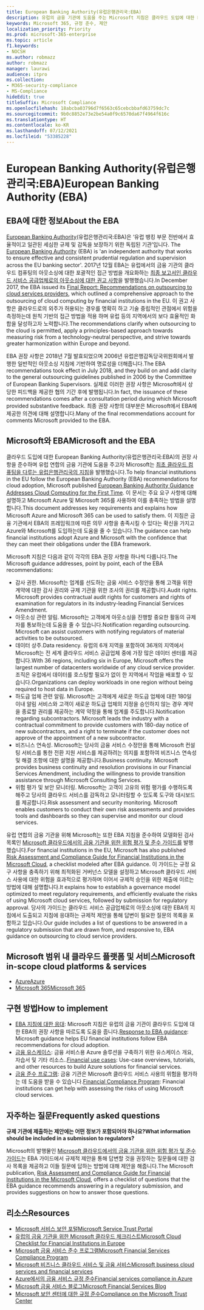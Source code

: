 ```yaml
---
title: European Banking Authority(유럽은행관리국:EBA)
description: 유럽의 금융 기관에 도움을 주는 Microsoft 지침은 클라우드 도입에 대한 EBA의 권장 사항을 준수합니다..
keywords: Microsoft 365, 규정 준수, 제안
localization_priority: Priority
ms.prod: microsoft-365-enterprise
ms.topic: article
f1.keywords:
- NOCSH
ms.author: robmazz
author: robmazz
manager: laurawi
audience: itpro
ms.collection:
- M365-security-compliance
- MS-Compliance
hideEdit: true
titleSuffix: Microsoft Compliance
ms.openlocfilehash: 18abcba03796d7f6563c65cebcbbafd63759dc7c
ms.sourcegitcommit: 9b0c8852e73e2be54a0f9c6570da67f4964f616c
ms.translationtype: HT
ms.contentlocale: ko-KR
ms.lasthandoff: 07/12/2021
ms.locfileid: "53385228"
---
```

# <a name="european-banking-authority-eba"></a><span data-ttu-id="fcb7c-104">European Banking Authority(유럽은행관리국:EBA)</span><span class="sxs-lookup"><span data-stu-id="fcb7c-104">European Banking Authority (EBA)</span></span>

## <a name="about-the-eba"></a><span data-ttu-id="fcb7c-105">EBA에 대한 정보</span><span class="sxs-lookup"><span data-stu-id="fcb7c-105">About the EBA</span></span>

<span data-ttu-id="fcb7c-106">[European Banking Authority](https://eba.europa.eu/)(유럽은행관리국:EBA)은 ‘유럽 뱅킹 부문 전반에서 효율적이고 일관된 세심한 규제 및 감독을 보장하기 위한 독립된 기관’입니다.  </span><span class="sxs-lookup"><span data-stu-id="fcb7c-106">The [European Banking Authority](https://eba.europa.eu/) (EBA) is 'an independent authority that works to ensure effective and consistent prudential regulation and supervision across the EU banking sector'.</span></span> <span data-ttu-id="fcb7c-107">2017년 12월 EBA는 유럽에서의 금융 기관의 클라우드 컴퓨팅의 아웃소싱에 대한 포괄적인 접근 방법을 개요화하는 [최종 보고서인 클라우드 서비스 공급업체로의 아웃소싱에 대한 권고 사항](https://eba.europa.eu/documents/10180/2170121/Final+draft+Recommendations+on+Cloud+Outsourcing+%28EBA-Rec-2017-03%29.pdf/5fa5cdde-3219-4e95-946d-0c0d05494362)을 발행했습니다.</span><span class="sxs-lookup"><span data-stu-id="fcb7c-107">In December 2017, the EBA issued its [Final Report: Recommendations on outsourcing to cloud services providers](https://eba.europa.eu/documents/10180/2170121/Final+draft+Recommendations+on+Cloud+Outsourcing+%28EBA-Rec-2017-03%29.pdf/5fa5cdde-3219-4e95-946d-0c0d05494362), which outlined a comprehensive approach to the outsourcing of cloud computing by financial institutions in the EU.</span></span> <span data-ttu-id="fcb7c-108">이 권고 사항은 클라우드로의 외주가 허용되는 경우를 명확히 하고 기술 중립적인 관점에서 위험을 측정하는데 원칙 기반의 접근 방법을 적용 하며 유럽 등의 지역에서의 보다 효율적인 화합을 달성하고자 노력합니다.</span><span class="sxs-lookup"><span data-stu-id="fcb7c-108">The recommendations clarify when outsourcing to the cloud is permitted, apply a principles-based approach towards measuring risk from a technology-neutral perspective, and strive towards greater harmonization within Europe and beyond.</span></span>

<span data-ttu-id="fcb7c-109">EBA 권장 사항은 2018년 7월 발효되었으며 2006년 유럽은행감독당국위원회에서 발행한 일반적인 아웃소싱 지침에 기반하여 명료성을 더해줍니다.</span><span class="sxs-lookup"><span data-stu-id="fcb7c-109">The EBA recommendations took effect in July 2018, and they build on and add clarity to the general outsourcing guidelines published in 2006 by the Committee of European Banking Supervisors.</span></span> <span data-ttu-id="fcb7c-110">실제로 이러한 권장 사항은 Microsoft에서 상당한 피드백을 제공한 협의 기간 후에 발행됩니다.</span><span class="sxs-lookup"><span data-stu-id="fcb7c-110">In fact, the issuance of these recommendations comes after a consultation period during which Microsoft provided substantive feedback.</span></span> <span data-ttu-id="fcb7c-111">최종 권장 사항의 대부분은 Microsoft에서 EBA에 제공한 의견에 대해 설명합니다.</span><span class="sxs-lookup"><span data-stu-id="fcb7c-111">Many of the final recommendations account for comments Microsoft provided to the EBA.</span></span>

## <a name="microsoft-and-the-eba"></a><span data-ttu-id="fcb7c-112">Microsoft와 EBA</span><span class="sxs-lookup"><span data-stu-id="fcb7c-112">Microsoft and the EBA</span></span>

<span data-ttu-id="fcb7c-113">클라우드 도입에 대한 European Banking Authority(유럽은행관리국:EBA)의 권장 사항을 준수하며 유럽 연합의 금융 기관에 도움을 주고자 Microsoft는 [최초 클라우드 컴퓨팅을 다루는 유럽은행관리국의 지침](https://aka.ms/FinServ-Guide-EuBankAuth)을 발행했습니다.</span><span class="sxs-lookup"><span data-stu-id="fcb7c-113">To help financial institutions in the EU follow the European Banking Authority (EBA) recommendations for cloud adoption, Microsoft published [European Banking Authority Guidance Addresses Cloud Computing for the First Time](https://aka.ms/FinServ-Guide-EuBankAuth).</span></span> <span data-ttu-id="fcb7c-114">이 문서는 주요 요구 사항에 대해 설명하고 Microsoft Azure 및 Microsoft 365를 사용하여 이를 충족하는 방법을 설명합니다.</span><span class="sxs-lookup"><span data-stu-id="fcb7c-114">This document addresses key requirements and explains how Microsoft Azure and Microsoft 365 can be used to satisfy them.</span></span> <span data-ttu-id="fcb7c-115">이 지침은 금융 기관에서 EBA의 프레임워크에 따른 의무 사항을 충족시킬 수 있다는 확신을 가지고 Azure와 Microsoft를 도입하는데 도움을 줄 수 있습니다.</span><span class="sxs-lookup"><span data-stu-id="fcb7c-115">The guidance can help financial institutions adopt Azure and Microsoft with the confidence that they can meet their obligations under the EBA framework.</span></span>

<span data-ttu-id="fcb7c-116">Microsoft 지침은 다음과 같이 각각의 EBA 권장 사항을 하나씩 다룹니다.</span><span class="sxs-lookup"><span data-stu-id="fcb7c-116">The Microsoft guidance addresses, point by point, each of the EBA recommendations:</span></span>

- <span data-ttu-id="fcb7c-p104">감사 권한. Microsoft는 업계를 선도하는 금융 서비스 수정안을 통해 고객을 위한 계약에 대한 감사 권리와 규제 기관을 위한 조사의 권리를 제공합니다.</span><span class="sxs-lookup"><span data-stu-id="fcb7c-p104">Audit rights. Microsoft provides contractual audit rights for customers and rights of examination for regulators in its industry-leading Financial Services Amendment.</span></span>
- <span data-ttu-id="fcb7c-p105">아웃소싱 관련 알림. Microsoft는 고객에게 아웃소싱을 진행할 중요한 활동의 규제자를 통보하는데 도움을 줄 수 있습니다.</span><span class="sxs-lookup"><span data-stu-id="fcb7c-p105">Notification regarding outsourcing. Microsoft can assist customers with notifying regulators of material activities to be outsourced.</span></span>
- <span data-ttu-id="fcb7c-121">데이터 상주.</span><span class="sxs-lookup"><span data-stu-id="fcb7c-121">Data residency.</span></span> <span data-ttu-id="fcb7c-122">유럽의 6개 지역을 포함하여 36개의 지역에서 Microsoft는 전 세계 클라우드 서비스 공급업체 중에 가장 많은 데이터 센터를 제공합니다.</span><span class="sxs-lookup"><span data-stu-id="fcb7c-122">With 36 regions, including six in Europe, Microsoft offers the largest number of datacenters worldwide of any cloud service provider.</span></span> <span data-ttu-id="fcb7c-123">조직은 유럽에서 데이터를 호스팅할 필요가 없이 한 지역에서 작업을 배포할 수 있습니다.</span><span class="sxs-lookup"><span data-stu-id="fcb7c-123">Organizations can deploy workloads in one region without being required to host data in Europe.</span></span>
- <span data-ttu-id="fcb7c-p107">하도급 업체 관련 알림. Microsoft는 고객에게 새로운 하도급 업체에 대한 180일 이내 알림 서비스와 고객이 새로운 하도급 업체의 지정을 승인하지 않는 경우 계약을 종료할 권리를 제공하는 계약 약정을 통해 업계를 주도합니다.</span><span class="sxs-lookup"><span data-stu-id="fcb7c-p107">Notification regarding subcontractors. Microsoft leads the industry with a contractual commitment to provide customers with 180-day notice of new subcontractors, and a right to terminate if the customer does not approve of the appointment of a new subcontractor.</span></span>
- <span data-ttu-id="fcb7c-p108">비즈니스 연속성. Microsoft는 당사의 금융 서비스 수정안을 통해 Microsoft 컨설팅 서비스를 통한 전환 지원 서비스를 제공하려는 의지를 포함하여 비즈니스 연속성 및 해결 조항에 대한 설명을 제공합니다.</span><span class="sxs-lookup"><span data-stu-id="fcb7c-p108">Business continuity. Microsoft provides business continuity and resolution provisions in our Financial Services Amendment, including the willingness to provide transition assistance through Microsoft Consulting Services.</span></span>
- <span data-ttu-id="fcb7c-p109">위험 평가 및 보안 모니터링. Microsoft는 고객이 고유의 위험 평가를 수행하도록 해주고 당사의 클라우드 서비스를 감독하고 모니터링할 수 있도록 도구와 대시보드를 제공합니다.</span><span class="sxs-lookup"><span data-stu-id="fcb7c-p109">Risk assessment and security monitoring. Microsoft enables customers to conduct their own risk assessments and provides tools and dashboards so they can supervise and monitor our cloud services.</span></span>

<span data-ttu-id="fcb7c-130">유럽 연합의 금융 기관을 위해 Microsoft는 또한 EBA 지침을 준수하여 모델화된 검사 목록인 [Microsoft 클라우드에서의 금융 기관을 위한 위험 평가 및 준수 가이드를](https://aka.ms/RiskGovernanceGuide) 발행했습니다.</span><span class="sxs-lookup"><span data-stu-id="fcb7c-130">For financial institutions in the EU, Microsoft has also published [Risk Assessment and Compliance Guide for Financial Institutions in the Microsoft Cloud](https://aka.ms/RiskGovernanceGuide), a checklist modeled after EBA guidance.</span></span> <span data-ttu-id="fcb7c-131">이 가이드는 규정 요구 사항을 충족하기 위해 최적화된 거버넌스 모델을 설정하고 Microsoft 클라우드 서비스 사용에 대한 위험을 효과적으로 평가하며 이어서 규제적 승인을 위한 제출에 이르는 방법에 대해 설명합니다.</span><span class="sxs-lookup"><span data-stu-id="fcb7c-131">It explains how to establish a governance model optimized to meet regulatory requirements, and efficiently evaluate the risks of using Microsoft cloud services, followed by submission for regulatory approval.</span></span> <span data-ttu-id="fcb7c-132">당사의 가이드는 클라우드 서비스 공급업체로의 아웃소싱에 대한 EBA의 지침에서 도출되고 지침에 응대하는 규제적 제안을 통해 답변이 필요한 질문의 목록을 포함하고 있습니다.</span><span class="sxs-lookup"><span data-stu-id="fcb7c-132">Our guide includes a list of questions to be answered in a regulatory submission that are drawn from, and responsive to, EBA guidance on outsourcing to cloud service providers.</span></span>

## <a name="microsoft-in-scope-cloud-platforms--services"></a><span data-ttu-id="fcb7c-133">Microsoft 범위 내 클라우드 플랫폼 및 서비스</span><span class="sxs-lookup"><span data-stu-id="fcb7c-133">Microsoft in-scope cloud platforms & services</span></span>

- [<span data-ttu-id="fcb7c-134">Azure</span><span class="sxs-lookup"><span data-stu-id="fcb7c-134">Azure</span></span>](https://aka.ms/AzureCompliance)
- [<span data-ttu-id="fcb7c-135">Microsoft 365</span><span class="sxs-lookup"><span data-stu-id="fcb7c-135">Microsoft 365</span></span>](https://aka.ms/o365-compliance-framework)

## <a name="how-to-implement"></a><span data-ttu-id="fcb7c-136">구현 방법</span><span class="sxs-lookup"><span data-stu-id="fcb7c-136">How to implement</span></span>

- <span data-ttu-id="fcb7c-137">[EBA 지침에 대한 응대](https://aka.ms/FinServ-Guide-EuBankAuth): Microsoft 지침은 유럽의 금융 기관이 클라우드 도입에 대한 EBA의 권장 사항을 따르도록 도움을 줍니다.</span><span class="sxs-lookup"><span data-stu-id="fcb7c-137">[Response to EBA guidance](https://aka.ms/FinServ-Guide-EuBankAuth): Microsoft guidance helps EU financial institutions follow EBA recommendations for cloud adoption.</span></span>
- <span data-ttu-id="fcb7c-138">[금융 유스케이스](/azure/industry/financial/): 금융 서비스용 Azure 솔루션을 구축하기 위한 유스케이스 개요, 자습서 및 기타 리소스..</span><span class="sxs-lookup"><span data-stu-id="fcb7c-138">[Financial use cases](/azure/industry/financial/): Use-case overviews, tutorials, and other resources to build Azure solutions for financial services.</span></span>
- <span data-ttu-id="fcb7c-139">[금융 준수 프로그램](https://aka.ms/FSCP-Print): 금융 기관은 Microsoft 클라우드 서비스 사용의 위험을 평가하는 데 도움을 받을 수 있습니다.</span><span class="sxs-lookup"><span data-stu-id="fcb7c-139">[Financial Compliance Program](https://aka.ms/FSCP-Print): Financial institutions can get help with assessing the risks of using Microsoft cloud services.</span></span>

## <a name="frequently-asked-questions"></a><span data-ttu-id="fcb7c-140">자주하는 질문</span><span class="sxs-lookup"><span data-stu-id="fcb7c-140">Frequently asked questions</span></span>

<span data-ttu-id="fcb7c-141">**규제 기관에 제출하는 제안에는 어떤 정보가 포함되어야 하나요?**</span><span class="sxs-lookup"><span data-stu-id="fcb7c-141">**What information should be included in a submission to regulators?**</span></span>

<span data-ttu-id="fcb7c-142">Microsoft의 발행물인 [Microsoft 클라우드에서의 금융 기관을 위한 위험 평가 및 준수 가이드](https://aka.ms/RiskGovernanceGuide)는 EBA 가이드에서 규제적 제안을 통해 답변할 것을 권장하는 질문들에 대한 검사 목록을 제공하고 이들 질문에 답하는 방법에 대해 제안을 해줍니다.</span><span class="sxs-lookup"><span data-stu-id="fcb7c-142">The Microsoft publication, [Risk Assessment and Compliance Guide for Financial Institutions in the Microsoft Cloud](https://aka.ms/RiskGovernanceGuide), offers a checklist of questions that the EBA guidance recommends answering in a regulatory submission, and provides suggestions on how to answer those questions.</span></span>

## <a name="resources"></a><span data-ttu-id="fcb7c-143">리소스</span><span class="sxs-lookup"><span data-stu-id="fcb7c-143">Resources</span></span>

- [<span data-ttu-id="fcb7c-144">Microsoft 서비스 보안 포털</span><span class="sxs-lookup"><span data-stu-id="fcb7c-144">Microsoft Service Trust Portal</span></span>](https://aka.ms/STP)
- [<span data-ttu-id="fcb7c-145">유럽의 금융 기관을 위한 Microsoft 클라우드 체크리스트</span><span class="sxs-lookup"><span data-stu-id="fcb7c-145">Microsoft Cloud Checklist for Financial Institutions in Europe</span></span>](https://query.prod.cms.rt.microsoft.com/cms/api/am/binary/RE4IPF3)
- [<span data-ttu-id="fcb7c-146">Microsoft 금융 서비스 준수 프로그램</span><span class="sxs-lookup"><span data-stu-id="fcb7c-146">Microsoft Financial Services Compliance Program</span></span>](https://aka.ms/FSCP-Print)
- [<span data-ttu-id="fcb7c-147">Microsoft 비즈니스 클라우드 서비스 및 금융 서비스</span><span class="sxs-lookup"><span data-stu-id="fcb7c-147">Microsoft business cloud services and financial services</span></span>](https://www.microsoft.com/trustcenter/cloudservices/financialservices)
- [<span data-ttu-id="fcb7c-148">Azure에서의 금융 서비스 규정 준수</span><span class="sxs-lookup"><span data-stu-id="fcb7c-148">Financial services compliance in Azure</span></span>](https://azure.microsoft.com/resources/videos/azurecon-2015-financial-services-compliance-in-azure/)
- [<span data-ttu-id="fcb7c-149">Microsoft 금융 서비스 블로그</span><span class="sxs-lookup"><span data-stu-id="fcb7c-149">Microsoft Financial Services Blog</span></span>](https://techcommunity.microsoft.com/t5/Financial-Services-Blog/bg-p/FinancialServicesBlog)
- [<span data-ttu-id="fcb7c-150">Microsoft 보안 센터에 대한 규정 준수</span><span class="sxs-lookup"><span data-stu-id="fcb7c-150">Compliance on the Microsoft Trust Center</span></span>](https://www.microsoft.com/trust-center/compliance/compliance-overview)
